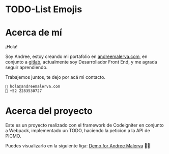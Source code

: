 <div>
    <h1>TODO-List Emojis</h1>
</div>

# Acerca de mí
¡Hola!

Soy Andree, estoy creando mi portafolio en [andreemalerva.com](http://www.andreemalerva.com/), en conjunto a [gitlab](https://gitlab.com/andreemalerva/todo-list-emojis), actualmente soy Desarrollador Front End, y me agrada seguir aprendiendo.

Trabajemos juntos, te dejo por acá mi contacto.

```
📩 hola@andreemalerva.com
📲 +52 2283530727
```

# Acerca del proyecto

Este es un proyecto realizado con el framework de Codeigniter en conjunto a Webpack, implementado un TODO, haciendo la peticion a la API de PICMO.

Puedes visualizarlo en la siguiente liga:
[Demo for Andree Malerva](https://todo-list-emoji-am.netlify.app/) 🫶🏻
